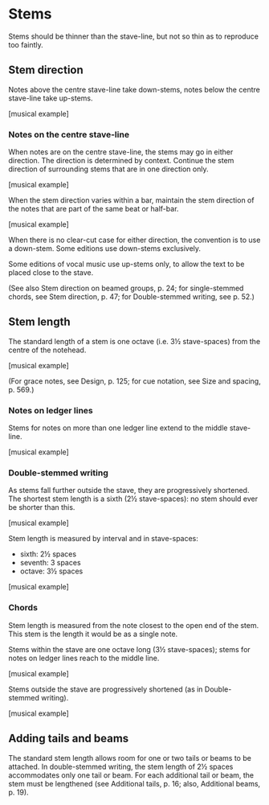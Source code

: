 # Stems

Stems should be thinner than the stave-line, but not so thin as to reproduce too faintly.

## Stem direction

Notes above the centre stave-line take down-stems, notes below the centre stave-line take up-stems.

[musical example]

### Notes on the centre stave-line

When notes are on the centre stave-line, the stems may go in either direction. The direction is determined by context. Continue the stem direction of surrounding stems that are in one direction only.

[musical example]

When the stem direction varies within a bar, maintain the stem direction of the notes that are part of the same beat or half-bar.

[musical example]

When there is no clear-cut case for either direction, the convention is to use a down-stem. Some editions use down-stems exclusively.

Some editions of vocal music use up-stems only, to allow the text to be placed close to the stave.

(See also Stem direction on beamed groups, p. 24; for single-stemmed chords, see Stem direction, p. 47; for Double-stemmed writing, see p. 52.)

## Stem length

The standard length of a stem is one octave (i.e. 3½ stave-spaces) from the centre of the notehead.

[musical example]

(For grace notes, see Design, p. 125; for cue notation, see Size and spacing, p. 569.)

### Notes on ledger lines

Stems for notes on more than one ledger line extend to the middle stave-line.

[musical example]

### Double-stemmed writing

As stems fall further outside the stave, they are progressively shortened. The shortest stem length is a sixth (2½ stave-spaces): no stem should ever be shorter than this.

[musical example]

Stem length is measured by interval and in stave-spaces:
- sixth: 2½ spaces
- seventh: 3 spaces
- octave: 3½ spaces

[musical example]

### Chords

Stem length is measured from the note closest to the open end of the stem. This stem is the length it would be as a single note.

Stems within the stave are one octave long (3½ stave-spaces); stems for notes on ledger lines reach to the middle line.

[musical example]

Stems outside the stave are progressively shortened (as in Double-stemmed writing).

[musical example]

## Adding tails and beams

The standard stem length allows room for one or two tails or beams to be attached. In double-stemmed writing, the stem length of 2½ spaces accommodates only one tail or beam. For each additional tail or beam, the stem must be lengthened (see Additional tails, p. 16; also, Additional beams, p. 19).

